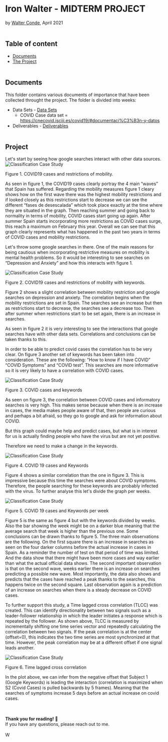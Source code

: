 # Iron Walter - MIDTERM PROJECT
by [Walter Conde](https://github.com/Wcondevidal), April 2021
<br/><br/>
## Table of content

- [Documents](https://github.com/wcondevidal/ironwalter/blob/main/README.md#documents)
- [The Project](https://github.com/wcondevidal/ironwalter/blob/main/README.md#projects)
<br/><br/>
## Documents
This folder contains various documents of importance that have been collected throught the project.
The folder is divided into weeks:
 - Data Sets - [Data Sets](https://github.com/wcondevidal/IronWalter/tree/main/Projects/Midterm/Data%20Sets)
   - COVID Case data set = https://cnecovid.isciii.es/covid19/#documentaci%C3%B3n-y-datos
 - Deliverables - [Deliverables](https://github.com/wcondevidal/IronWalter/tree/main/Projects/Midterm/Deliverables)
<br/><br/>
## Project

Let's start by seeing how google searches interact with other data sources. 
![Classification Case Study](https://github.com/wcondevidal/IronWalter/blob/main/Projects/Midterm/Deliverables/Screen%20Shot%202021-07-03%20at%2000.20.53.png)

Figure 1. COVID19 cases and restrictions of mobility.

As seen in figure 1, the COVID19 cases clearly portray the 4 main “waves” that Spain has suffered. Regarding the mobility measures figure 1 cleary shows how on the first wave there was the highest mobility restrictions and if looked closely as this restrictions start to decrease we can see the different “fases de desescalada” which took place exactly at the time where they are situated in the graph. Then reaching summer and going back to normality in terms of mobility, COVID cases start going up again. After summer Spain starts incorporating more restrictions as COVID cases surge, this reach a maximum on February this year. Overall we can see that this graph clearly represents what has happened in the past two years in terms of COVID cases and mobility restrictions.

Let's throw some google searches in there. One of the main reasons for being cautious when incorporating restrictive measures on mobility is mental health problems. So it would be interesting to see searches on “Depression and Anxiety” and how this interacts with figure 1. 

![Classification Case Study](https://github.com/wcondevidal/IronWalter/blob/main/Projects/Midterm/Deliverables/Screen%20Shot%202021-07-03%20at%2000.21.11.png)

Figure 2. COVID19 cases and restrictions of mobility with keywords. 

Figure 2 shows a slight correlation between mobility restriction and google searches on depression and anxiety. The correlation begins when the mobility 
restrictions are set in Spain. The searches see an increase but then as restrictions start to decrease, the searches see a decrease too. Then after summer when restrictions start to be set again, there is an increase in searches.

As seen in figure 2 it is very interesting to see the interactions that google searches have with other data sets. Correlations and conclusions can be taken thanks to this. 

In order to be able to predict covid cases the correlation has to be very clear. On figure 3 another set of keywords has been taken into consideration. These are the following: “How to know if I have COVID” “COVID Symptoms” and “COVID test”. This searches are more informative so it is very likely to have a correlation with COVID cases. 

![Classification Case Study](https://github.com/wcondevidal/IronWalter/blob/main/Projects/Midterm/Deliverables/Screen%20Shot%202021-07-03%20at%2000.21.29.png)

Figure 3. COVID cases and keywords

As seen on figure 3, the correlation between COVID cases and informatory searches is very high. This makes sense because when there is an increase in cases, the media makes people aware of that, then people are curious and perhaps a bit afraid, so they go to google and ask for information about COVID. 

But this graph could maybe help and predict cases, but what is in interest for us is actually finding people who have the virus but are not yet positive. 

Therefore we need to make a change in the keywords. 

![Classification Case Study](https://github.com/wcondevidal/IronWalter/blob/main/Projects/Midterm/Deliverables/Screen%20Shot%202021-07-03%20at%2000.21.40.png)

Figure 4. COVID 19 cases and Keywords

Figure 4 shows a similar correlation than the one in figure 3. This is impressive because this time the searches were about COVID symptoms. Therefore, the people searching for these keywords are probably infected with the virus. To further analyse this let's divide the graph per weeks. 

![Classification Case Study](https://github.com/wcondevidal/IronWalter/blob/main/Projects/Midterm/Deliverables/Screen%20Shot%202021-07-03%20at%2000.21.59.png)

Figure 5. COVID 19 cases and Keywords per week

Figure 5 is the same as figure 4 but with the keywords divided by weeks. Also the bar showing the week might be on a darker blue meaning that the average search that week is higher than the previous one. Some conclusions can be drawn thanks to figure 5. The three main observations are the following. On the first square there is an increase in searches as seen on the four darker columns before the actual increase in cases in Spain. As a reminder the number of test on that period of time was limited. And the data show that there might have been more cases and way earlier than what the actual official data shows. The second important observation is that on the second wave, weeks earlier there is an increase on searches predicting a possible new wave. Most importantly, the data also shows and predicts that the cases have reached a peak thanks to the searches, this happens twice on the second square. Last observation again is a prediction of an increase on searches when there is a steady decrease on COVID cases. 

To further support this study, a Time lagged cross correlation (TLCC) was created. This can identify directionality between two signals such as a leader-follower relationship in which the leader initiates a response which is repeated by the follower. 
As shown above, TLCC is measured by incrementally shifting one time series vector and repeatedly calculating the correlation between two signals. If the peak correlation is at the center (offset=0), this indicates the two time series are most synchronized at that time. However, the peak correlation may be at a different offset if one signal leads another.

![Classification Case Study](https://github.com/wcondevidal/IronWalter/blob/main/Projects/Midterm/Deliverables/Screen%20Shot%202021-07-03%20at%2000.22.09.png)

Figure 6. Time lagged cross correlation

In the plot above, we can infer from the negative offset that Subject 1 (Google Keywords) is leading the interaction (correlation is maximized when S2 (Covid Cases) is pulled backwards by 5 frames). Meaning that the searches of symptoms increase 5 days before an actual increase on covid cases. 

<br/><br/>
**Thank you for reading!** 📔 <br/>
If you have any questions, please reach out to me.<br/><br/>
W
